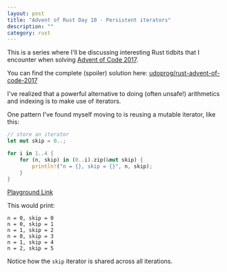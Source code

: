 ```yaml
---
layout: post
title: "Advent of Rust Day 10 - Persistent iterators"
description: ""
category: rust
---
```


This is a series where I'll be discussing interesting Rust tidbits that I encounter when solving
[Advent of Code 2017].

You can find the complete (spoiler) solution here: [udoprog/rust-advent-of-code-2017]

[Advent of Code 2017]: http://adventofcode.com/2017
[udoprog/rust-advent-of-code-2017]: https://github.com/udoprog/rust-advent-of-code-2017

<!-- more -->

I've realized that a powerful alternative to doing (often unsafe!) arithmetics and indexing is to
make use of iterators.

One pattern I've found myself moving to is reusing a mutable iterator, like this:

```rust
// store an iterator
let mut skip = 0..;

for i in 1..4 {
    for (n, skip) in (0..i).zip(&mut skip) {
        println!("n = {}, skip = {}", n, skip);
    }
}
```

[Playground Link](https://play.rust-lang.org/?gist=3fb936c56aa474cc80b98bcf006824a8&version=stable)

This would print:

```
n = 0, skip = 0
n = 0, skip = 1
n = 1, skip = 2
n = 0, skip = 3
n = 1, skip = 4
n = 2, skip = 5
```

Notice how the `skip` iterator is shared across all iterations.
